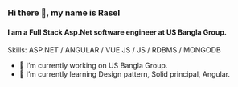 ### Hi there 👋, my name is Rasel
#### I am a Full Stack Asp.Net software engineer at US Bangla Group.

Skills: ASP.NET / ANGULAR / VUE JS  / JS /  RDBMS / MONGODB

- 🔭 I’m currently working on US Bangla Group. 
- 🌱 I’m currently learning Design pattern, Solid principal, Angular.  

